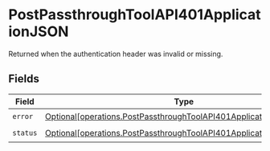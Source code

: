 # PostPassthroughToolAPI401ApplicationJSON

Returned when the authentication header was invalid or missing.


## Fields

| Field                                                                                                                                                | Type                                                                                                                                                 | Required                                                                                                                                             | Description                                                                                                                                          |
| ---------------------------------------------------------------------------------------------------------------------------------------------------- | ---------------------------------------------------------------------------------------------------------------------------------------------------- | ---------------------------------------------------------------------------------------------------------------------------------------------------- | ---------------------------------------------------------------------------------------------------------------------------------------------------- |
| `error`                                                                                                                                              | [Optional[operations.PostPassthroughToolAPI401ApplicationJSONError]](undefined/models/operations/postpassthroughtoolapi401applicationjsonerror.md)   | :heavy_check_mark:                                                                                                                                   | N/A                                                                                                                                                  |
| `status`                                                                                                                                             | [Optional[operations.PostPassthroughToolAPI401ApplicationJSONStatus]](undefined/models/operations/postpassthroughtoolapi401applicationjsonstatus.md) | :heavy_check_mark:                                                                                                                                   | N/A                                                                                                                                                  |